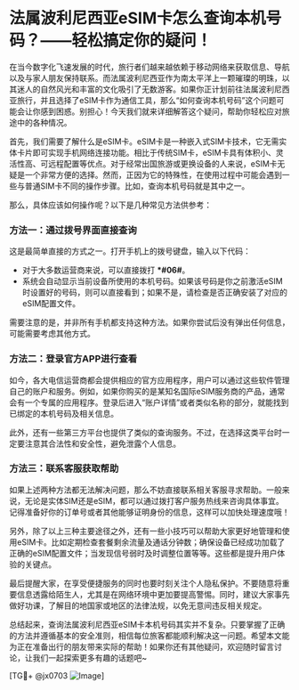 # 法属波利尼西亚eSIM卡怎么查询本机号码？——轻松搞定你的疑问！

在当今数字化飞速发展的时代，旅行者们越来越依赖于移动网络来获取信息、导航以及与家人朋友保持联系。而法属波利尼西亚作为南太平洋上一颗璀璨的明珠，以其迷人的自然风光和丰富的文化吸引了无数游客。如果你正计划前往法属波利尼西亚旅行，并且选择了eSIM卡作为通信工具，那么“如何查询本机号码”这个问题可能会让你感到困惑。别担心！今天我们就来详细解答这个疑问，帮助你轻松应对旅途中的各种情况。

首先，我们需要了解什么是eSIM卡。eSIM卡是一种嵌入式SIM卡技术，它无需实体卡片即可实现手机网络连接功能。相比于传统SIM卡，eSIM卡具有体积小、灵活性高、可远程配置等优点。对于经常出国旅游或更换设备的人来说，eSIM卡无疑是一个非常方便的选择。然而，正因为它的特殊性，在使用过程中可能会遇到一些与普通SIM卡不同的操作步骤。比如，查询本机号码就是其中之一。

那么，具体应该如何操作呢？以下是几种常见方法供参考：

### 方法一：通过拨号界面直接查询
这是最简单直接的方式之一。打开手机上的拨号键盘，输入以下代码：
- 对于大多数运营商来说，可以直接拨打 **\*#06#**。
- 系统会自动显示当前设备所使用的本机号码。如果该号码是你之前激活eSIM时设置好的号码，则可以直接看到；如果不是，请检查是否正确安装了对应的eSIM配置文件。

需要注意的是，并非所有手机都支持这种方法。如果你尝试后没有弹出任何信息，可能需要考虑其他方式。

### 方法二：登录官方APP进行查看
如今，各大电信运营商都会提供相应的官方应用程序，用户可以通过这些软件管理自己的账户和服务。例如，如果你购买的是某知名国际eSIM服务商的产品，通常会有一个专属的应用程序。登录后进入“账户详情”或者类似名称的部分，就能找到已绑定的本机号码及相关信息。

此外，还有一些第三方平台也提供了类似的查询服务。不过，在选择这类平台时一定要注意其合法性和安全性，避免泄露个人信息。

### 方法三：联系客服获取帮助
如果上述两种方法都无法解决问题，那么不妨直接联系相关客服寻求帮助。一般来说，无论是实体SIM还是eSIM，都可以通过拨打客户服务热线来咨询具体事宜。记得准备好你的订单号或者其他能够证明身份的信息，这样可以加快处理速度哦！

另外，除了以上三种主要途径之外，还有一些小技巧可以帮助大家更好地管理和使用eSIM卡。比如定期检查套餐剩余流量及通话分钟数；确保设备已经成功加载了正确的eSIM配置文件；当发现信号弱时及时调整位置等等。这些都是提升用户体验的关键点。

最后提醒大家，在享受便捷服务的同时也要时刻关注个人隐私保护。不要随意将重要信息透露给陌生人，尤其是在网络环境中更加要提高警惕。同时，建议大家事先做好功课，了解目的地国家或地区的法律法规，以免无意间违反相关规定。

总结起来，查询法属波利尼西亚eSIM卡本机号码其实并不复杂。只要掌握了正确的方法并遵循基本的安全准则，相信每位旅客都能顺利解决这一问题。希望本文能为正在准备出行的朋友带来实际的帮助！如果你还有其他疑问，欢迎随时留言讨论，让我们一起探索更多有趣的话题吧~

[TG💪+ @jx0703 ![Image](https://github.com/user-attachments/assets/dbca1d08-cadb-493c-b0ec-ad6f7a83f270)]